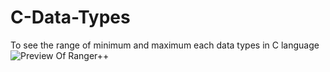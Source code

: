# C-Data-Types
To see the range of minimum and maximum each data types in C language
![Preview Of Ranger++](https://ibb.co/Jnc3jDP)
